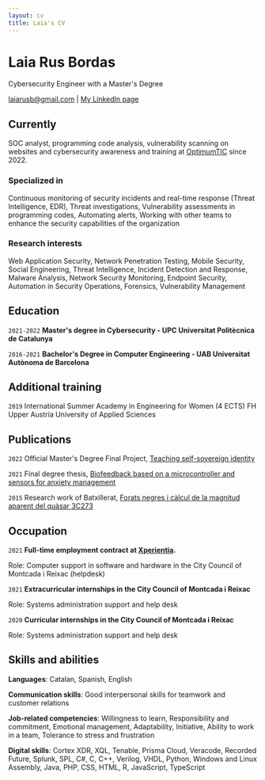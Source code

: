 ```yaml
---
layout: cv
title: Laia's CV
---
```

# Laia Rus Bordas
Cybersecurity Engineer with a Master's Degree

<div id="webaddress">
  <a href="laiarusb@gmail.com">laiarusb@gmail.com</a>
| <a href="https://www.linkedin.com/in/laia-rus-bordas-133652237/">My LinkedIn page</a>
</div>


## Currently

SOC analyst, programming code analysis, vulnerability scanning on websites and cybersecurity awareness and training at [OptimumTIC](https://www.optimumtic.com/) since 2022.



### Specialized in

Continuous monitoring of security incidents and real-time response (Threat Intelligence, EDR), Threat investigations, Vulnerability assessments in programming codes, Automating alerts, Working with other teams to enhance the security capabilities of the organization

### Research interests

Web Application Security, Network Penetration Testing, Mobile Security, Social Engineering, Threat Intelligence, Incident Detection and Response, Malware Analysis, Network Security Monitoring, Endpoint Security, Automation in Security Operations, Forensics, Vulnerability Management


## Education

`2021-2022`
__Master's degree in Cybersecurity - UPC Universitat Politècnica de Catalunya__

`2016-2021`
__Bachelor's Degree in Computer Engineering - UAB Universitat Autònoma de Barcelona__


## Additional training

`2019`
International Summer Academy in Engineering for Women (4 ECTS) FH Upper Austria University of Applied Sciences


## Publications

`2022`
Official Master's Degree Final Project, [Teaching self-sovereign identity](https://upcommons.upc.edu/handle/2117/380522)

`2021`
Final degree thesis, [Biofeedback based on a microcontroller and sensors for anxiety management](https://ddd.uab.cat/pub/tfg/2021/tfg_393637/EN_-_Laia_Rus_Bordas_-_Informe_Final.pdf)

`2015`
Research work of Batxillerat, [Forats negres i càlcul de la magnitud aparent del quàsar 3C273](https://es.scribd.com/doc/297998683/FN-i-QSO3C273)


## Occupation

`2021`
__Full-time employment contract at [Xperientia](https://xperientia.es/).__ 

Role: Computer support in software and hardware in the City Council of Montcada i Reixac (helpdesk)


`2021`
__Extracurricular internships in the City Council of Montcada i Reixac__

Role: Systems administration support and help desk

`2020`
__Curricular internships in the City Council of Montcada i Reixac__

Role: Systems administration support and help desk

## Skills and abilities

__Languages__: Catalan, Spanish, English

__Communication skills__: Good interpersonal skills for teamwork and customer relations

__Job-related competencies__: Willingness to learn, Responsibility and commitment, Emotional management, Adaptability, Initiative, Ability to work in a team, Tolerance to stress and frustration

__Digital skills__: Cortex XDR, XQL, Tenable, Prisma Cloud, Veracode, Recorded Future, Splunk, SPL, C#, C, C++, Verilog, VHDL, Python, Windows and Linux Assembly, Java, PHP, CSS, HTML, R, JavaScript, TypeScript




